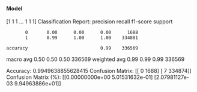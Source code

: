 #### Model
[1 1 1 ... 1 1 1]
Classification Report:
              precision    recall  f1-score   support

           0       0.00      0.00      0.00      1688
           1       0.99      1.00      1.00    334881

    accuracy                           0.99    336569
   macro avg       0.50      0.50      0.50    336569
weighted avg       0.99      0.99      0.99    336569

Accuracy: 0.9949638855628415
Confusion Matrix:
[[     0   1688]
 [     7 334874]]
Confusion Matrix (%):
[[0.00000000e+00 5.01531632e-01]
 [2.07981127e-03 9.94963886e+01]]
